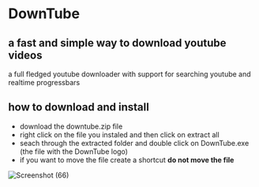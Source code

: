 # DownTube

## a fast and simple way to download youtube videos
a full fledged youtube downloader with support for searching youtube and 
realtime progressbars

## how to download and install
* download the downtube.zip file
* right click on the file you instaled and then click on extract all
* seach through the extracted folder and double click on DownTube.exe (the file with the DownTube logo)
* if you want to move the file create a shortcut **do not move the file**

![Screenshot (66)](https://user-images.githubusercontent.com/58964484/91660237-35b75e80-eaa3-11ea-8317-52c20f5cf094.png)
